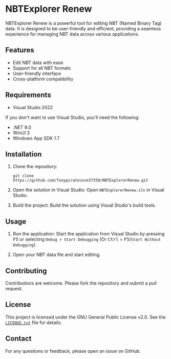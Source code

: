 # NBTExplorer Renew

NBTExplorer Renew is a powerful tool for editing NBT (Named Binary Tag) data. It is designed to be user-friendly and efficient, providing a seamless experience for managing NBT data across various applications.

## Features

- Edit NBT data with ease
- Support for all NBT formats
- User-friendly interface
- Cross-platform compatibility

## Requirements

- Visual Studio 2022

If you don't want to use Visual Studio, you'll need the following:
- .NET 9.0
- WinUI 3
- Windows App SDK 1.7

## Installation

1. Clone the repository:
   ```
   git clone https://github.com/foxypiratecove37350/NBTExplorerRenew.git
   ```

2. Open the solution in Visual Studio:
   Open `NBTExplorerRenew.sln` in Visual Studio.

3. Build the project:
   Build the solution using Visual Studio's build tools.

## Usage

1. Run the application:
   Start the application from Visual Studio by pressing <kbd>F5</kbd> or selecting `Debug > Start Debugging`
   (Or <kbd>Ctrl</kbd> + <kbd>F5</kbd>/`Start Without Debugging`).

2. Open your NBT data file and start editing.

## Contributing

Contributions are welcome. Please fork the repository and submit a pull request.

## License

This project is licensed under the GNU General Public License v2.0. See the [`LICENSE.txt`](./LICENSE.txt) file for details.

## Contact

For any questions or feedback, please open an issue on GitHub.